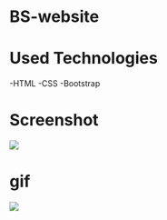 # BS-website
# Used Technologies
-HTML
-CSS
-Bootstrap
# Screenshot
![](images/bs-website.png)
# gif
![](images/bs-website.gif)